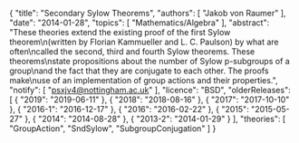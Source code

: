 {
    "title": "Secondary Sylow Theorems",
    "authors": [
        "Jakob von Raumer"
    ],
    "date": "2014-01-28",
    "topics": [
        "Mathematics/Algebra"
    ],
    "abstract": "These theories extend the existing proof of the first Sylow theorem\n(written by Florian Kammueller and L. C. Paulson) by what are often\ncalled the second, third and fourth Sylow theorems. These theorems\nstate propositions about the number of Sylow p-subgroups of a group\nand the fact that they are conjugate to each other. The proofs make\nuse of an implementation of group actions and their properties.",
    "notify": [
        "psxjv4@nottingham.ac.uk"
    ],
    "licence": "BSD",
    "olderReleases": [
        {
            "2019": "2019-06-11"
        },
        {
            "2018": "2018-08-16"
        },
        {
            "2017": "2017-10-10"
        },
        {
            "2016-1": "2016-12-17"
        },
        {
            "2016": "2016-02-22"
        },
        {
            "2015": "2015-05-27"
        },
        {
            "2014": "2014-08-28"
        },
        {
            "2013-2": "2014-01-29"
        }
    ],
    "theories": [
        "GroupAction",
        "SndSylow",
        "SubgroupConjugation"
    ]
}